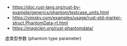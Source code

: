 
- https://doc.rust-lang.org/rust-by-example/generics/phantom/testcase_units.html
- https://vimsky.com/examples/usage/rust-std-marker-struct.PhantomData-rt.html
- https://magiclen.org/rust-phantomdata/

虚类型参数 (phantom type parameter)
